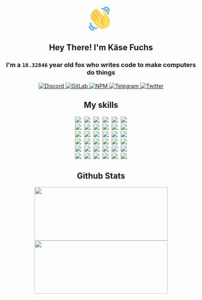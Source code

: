 <div><p align=center><img src=./resources/images/wave.gif width=64px height=64px></p><h2 align=center>Hey There! I'm Käse Fuchs</h2><h3 align=center>I'm a <code>18.32846</code> year old fox who writes code to make computers do things</h3><p align=center><a href=https://discord.com/users/507526681125322772><img alt=Discord src="https://img.shields.io/badge/Discord-5865F2?logo=discord&logoColor=white&style=flat-square#0fa274084c02751e183e02ce52c47178"> </a><a href=https://gitlab.com/kasefuchs><img alt=GitLab src="https://img.shields.io/badge/GitLab-330F63?logo=gitlab&logoColor=white&style=flat-square#0fa274084c02751e183e02ce52c47178"> </a><a href=https://npmjs.com/~kasefuchs><img alt=NPM src="https://img.shields.io/badge/NPM-CB3837?logo=npm&logoColor=white&style=flat-square#0fa274084c02751e183e02ce52c47178"> </a><a href=https://t.me/kasefuchs><img alt=Telegram src="https://img.shields.io/badge/Telegram-2CA5E0?logo=telegram&logoColor=white&style=flat-square#0fa274084c02751e183e02ce52c47178"> </a><a href=https://twitter.com/kasefuchs><img alt=Twitter src="https://img.shields.io/badge/Twitter-1DA1F2?logo=twitter&logoColor=white&style=flat-square#0fa274084c02751e183e02ce52c47178"></a></p><h2 align=center>My skills</h2><p align=center><a href=https://aws.amazon.com/ ><picture><source srcset="https://skillicons.dev/icons?i=aws&theme=dark#0fa274084c02751e183e02ce52c47178" media="(prefers-color-scheme: dark)"><source srcset="https://skillicons.dev/icons?i=aws&theme=light#0fa274084c02751e183e02ce52c47178" media="(prefers-color-scheme: light), (prefers-color-scheme: no-preference)"><img src="https://skillicons.dev/icons?i=aws&theme=light#0fa274084c02751e183e02ce52c47178"></picture></a>&nbsp;&nbsp;<a href=https://en.wikipedia.org/wiki/Bash_(Unix_shell)><picture><source srcset="https://skillicons.dev/icons?i=bash&theme=dark#0fa274084c02751e183e02ce52c47178" media="(prefers-color-scheme: dark)"><source srcset="https://skillicons.dev/icons?i=bash&theme=light#0fa274084c02751e183e02ce52c47178" media="(prefers-color-scheme: light), (prefers-color-scheme: no-preference)"><img src="https://skillicons.dev/icons?i=bash&theme=light#0fa274084c02751e183e02ce52c47178"></picture></a>&nbsp;&nbsp;<a href=https://discord.com/developers/docs><picture><source srcset="https://skillicons.dev/icons?i=bots&theme=dark#0fa274084c02751e183e02ce52c47178" media="(prefers-color-scheme: dark)"><source srcset="https://skillicons.dev/icons?i=bots&theme=light#0fa274084c02751e183e02ce52c47178" media="(prefers-color-scheme: light), (prefers-color-scheme: no-preference)"><img src="https://skillicons.dev/icons?i=bots&theme=light#0fa274084c02751e183e02ce52c47178"></picture></a>&nbsp;&nbsp;<a href=https://www.cloudflare.com/ ><picture><source srcset="https://skillicons.dev/icons?i=cloudflare&theme=dark#0fa274084c02751e183e02ce52c47178" media="(prefers-color-scheme: dark)"><source srcset="https://skillicons.dev/icons?i=cloudflare&theme=light#0fa274084c02751e183e02ce52c47178" media="(prefers-color-scheme: light), (prefers-color-scheme: no-preference)"><img src="https://skillicons.dev/icons?i=cloudflare&theme=light#0fa274084c02751e183e02ce52c47178"></picture></a>&nbsp;&nbsp;<a href=https://en.wikipedia.org/wiki/CSS><picture><source srcset="https://skillicons.dev/icons?i=css&theme=dark#0fa274084c02751e183e02ce52c47178" media="(prefers-color-scheme: dark)"><source srcset="https://skillicons.dev/icons?i=css&theme=light#0fa274084c02751e183e02ce52c47178" media="(prefers-color-scheme: light), (prefers-color-scheme: no-preference)"><img src="https://skillicons.dev/icons?i=css&theme=light#0fa274084c02751e183e02ce52c47178"></picture></a>&nbsp;&nbsp;<a href=https://www.docker.com/ ><picture><source srcset="https://skillicons.dev/icons?i=docker&theme=dark#0fa274084c02751e183e02ce52c47178" media="(prefers-color-scheme: dark)"><source srcset="https://skillicons.dev/icons?i=docker&theme=light#0fa274084c02751e183e02ce52c47178" media="(prefers-color-scheme: light), (prefers-color-scheme: no-preference)"><img src="https://skillicons.dev/icons?i=docker&theme=light#0fa274084c02751e183e02ce52c47178"></picture></a><br><a href=https://www.electronjs.org/ ><picture><source srcset="https://skillicons.dev/icons?i=electron&theme=dark#0fa274084c02751e183e02ce52c47178" media="(prefers-color-scheme: dark)"><source srcset="https://skillicons.dev/icons?i=electron&theme=light#0fa274084c02751e183e02ce52c47178" media="(prefers-color-scheme: light), (prefers-color-scheme: no-preference)"><img src="https://skillicons.dev/icons?i=electron&theme=light#0fa274084c02751e183e02ce52c47178"></picture></a>&nbsp;&nbsp;<a href=https://expressjs.com/ ><picture><source srcset="https://skillicons.dev/icons?i=express&theme=dark#0fa274084c02751e183e02ce52c47178" media="(prefers-color-scheme: dark)"><source srcset="https://skillicons.dev/icons?i=express&theme=light#0fa274084c02751e183e02ce52c47178" media="(prefers-color-scheme: light), (prefers-color-scheme: no-preference)"><img src="https://skillicons.dev/icons?i=express&theme=light#0fa274084c02751e183e02ce52c47178"></picture></a>&nbsp;&nbsp;<a href=https://www.figma.com/ ><picture><source srcset="https://skillicons.dev/icons?i=figma&theme=dark#0fa274084c02751e183e02ce52c47178" media="(prefers-color-scheme: dark)"><source srcset="https://skillicons.dev/icons?i=figma&theme=light#0fa274084c02751e183e02ce52c47178" media="(prefers-color-scheme: light), (prefers-color-scheme: no-preference)"><img src="https://skillicons.dev/icons?i=figma&theme=light#0fa274084c02751e183e02ce52c47178"></picture></a>&nbsp;&nbsp;<a href=https://firebase.google.com/ ><picture><source srcset="https://skillicons.dev/icons?i=firebase&theme=dark#0fa274084c02751e183e02ce52c47178" media="(prefers-color-scheme: dark)"><source srcset="https://skillicons.dev/icons?i=firebase&theme=light#0fa274084c02751e183e02ce52c47178" media="(prefers-color-scheme: light), (prefers-color-scheme: no-preference)"><img src="https://skillicons.dev/icons?i=firebase&theme=light#0fa274084c02751e183e02ce52c47178"></picture></a>&nbsp;&nbsp;<a href=https://flask.palletsprojects.com/ ><picture><source srcset="https://skillicons.dev/icons?i=flask&theme=dark#0fa274084c02751e183e02ce52c47178" media="(prefers-color-scheme: dark)"><source srcset="https://skillicons.dev/icons?i=flask&theme=light#0fa274084c02751e183e02ce52c47178" media="(prefers-color-scheme: light), (prefers-color-scheme: no-preference)"><img src="https://skillicons.dev/icons?i=flask&theme=light#0fa274084c02751e183e02ce52c47178"></picture></a>&nbsp;&nbsp;<a href=https://cloud.google.com/ ><picture><source srcset="https://skillicons.dev/icons?i=gcp&theme=dark#0fa274084c02751e183e02ce52c47178" media="(prefers-color-scheme: dark)"><source srcset="https://skillicons.dev/icons?i=gcp&theme=light#0fa274084c02751e183e02ce52c47178" media="(prefers-color-scheme: light), (prefers-color-scheme: no-preference)"><img src="https://skillicons.dev/icons?i=gcp&theme=light#0fa274084c02751e183e02ce52c47178"></picture></a><br><a href=https://git-scm.com/ ><picture><source srcset="https://skillicons.dev/icons?i=git&theme=dark#0fa274084c02751e183e02ce52c47178" media="(prefers-color-scheme: dark)"><source srcset="https://skillicons.dev/icons?i=git&theme=light#0fa274084c02751e183e02ce52c47178" media="(prefers-color-scheme: light), (prefers-color-scheme: no-preference)"><img src="https://skillicons.dev/icons?i=git&theme=light#0fa274084c02751e183e02ce52c47178"></picture></a>&nbsp;&nbsp;<a href=https://github.com/ ><picture><source srcset="https://skillicons.dev/icons?i=github&theme=dark#0fa274084c02751e183e02ce52c47178" media="(prefers-color-scheme: dark)"><source srcset="https://skillicons.dev/icons?i=github&theme=light#0fa274084c02751e183e02ce52c47178" media="(prefers-color-scheme: light), (prefers-color-scheme: no-preference)"><img src="https://skillicons.dev/icons?i=github&theme=light#0fa274084c02751e183e02ce52c47178"></picture></a>&nbsp;&nbsp;<a href=https://gitlab.com/ ><picture><source srcset="https://skillicons.dev/icons?i=gitlab&theme=dark#0fa274084c02751e183e02ce52c47178" media="(prefers-color-scheme: dark)"><source srcset="https://skillicons.dev/icons?i=gitlab&theme=light#0fa274084c02751e183e02ce52c47178" media="(prefers-color-scheme: light), (prefers-color-scheme: no-preference)"><img src="https://skillicons.dev/icons?i=gitlab&theme=light#0fa274084c02751e183e02ce52c47178"></picture></a>&nbsp;&nbsp;<a href=https://www.heroku.com/ ><picture><source srcset="https://skillicons.dev/icons?i=heroku&theme=dark#0fa274084c02751e183e02ce52c47178" media="(prefers-color-scheme: dark)"><source srcset="https://skillicons.dev/icons?i=heroku&theme=light#0fa274084c02751e183e02ce52c47178" media="(prefers-color-scheme: light), (prefers-color-scheme: no-preference)"><img src="https://skillicons.dev/icons?i=heroku&theme=light#0fa274084c02751e183e02ce52c47178"></picture></a>&nbsp;&nbsp;<a href=https://en.wikipedia.org/wiki/HTML><picture><source srcset="https://skillicons.dev/icons?i=html&theme=dark#0fa274084c02751e183e02ce52c47178" media="(prefers-color-scheme: dark)"><source srcset="https://skillicons.dev/icons?i=html&theme=light#0fa274084c02751e183e02ce52c47178" media="(prefers-color-scheme: light), (prefers-color-scheme: no-preference)"><img src="https://skillicons.dev/icons?i=html&theme=light#0fa274084c02751e183e02ce52c47178"></picture></a>&nbsp;&nbsp;<a href=https://en.wikipedia.org/wiki/JavaScript><picture><source srcset="https://skillicons.dev/icons?i=js&theme=dark#0fa274084c02751e183e02ce52c47178" media="(prefers-color-scheme: dark)"><source srcset="https://skillicons.dev/icons?i=js&theme=light#0fa274084c02751e183e02ce52c47178" media="(prefers-color-scheme: light), (prefers-color-scheme: no-preference)"><img src="https://skillicons.dev/icons?i=js&theme=light#0fa274084c02751e183e02ce52c47178"></picture></a><br><a href=https://en.wikipedia.org/wiki/Linux><picture><source srcset="https://skillicons.dev/icons?i=linux&theme=dark#0fa274084c02751e183e02ce52c47178" media="(prefers-color-scheme: dark)"><source srcset="https://skillicons.dev/icons?i=linux&theme=light#0fa274084c02751e183e02ce52c47178" media="(prefers-color-scheme: light), (prefers-color-scheme: no-preference)"><img src="https://skillicons.dev/icons?i=linux&theme=light#0fa274084c02751e183e02ce52c47178"></picture></a>&nbsp;&nbsp;<a href=https://mui.com/ ><picture><source srcset="https://skillicons.dev/icons?i=materialui&theme=dark#0fa274084c02751e183e02ce52c47178" media="(prefers-color-scheme: dark)"><source srcset="https://skillicons.dev/icons?i=materialui&theme=light#0fa274084c02751e183e02ce52c47178" media="(prefers-color-scheme: light), (prefers-color-scheme: no-preference)"><img src="https://skillicons.dev/icons?i=materialui&theme=light#0fa274084c02751e183e02ce52c47178"></picture></a>&nbsp;&nbsp;<a href=https://en.wikipedia.org/wiki/Markdown><picture><source srcset="https://skillicons.dev/icons?i=md&theme=dark#0fa274084c02751e183e02ce52c47178" media="(prefers-color-scheme: dark)"><source srcset="https://skillicons.dev/icons?i=md&theme=light#0fa274084c02751e183e02ce52c47178" media="(prefers-color-scheme: light), (prefers-color-scheme: no-preference)"><img src="https://skillicons.dev/icons?i=md&theme=light#0fa274084c02751e183e02ce52c47178"></picture></a>&nbsp;&nbsp;<a href=https://www.mongodb.com/ ><picture><source srcset="https://skillicons.dev/icons?i=mongodb&theme=dark#0fa274084c02751e183e02ce52c47178" media="(prefers-color-scheme: dark)"><source srcset="https://skillicons.dev/icons?i=mongodb&theme=light#0fa274084c02751e183e02ce52c47178" media="(prefers-color-scheme: light), (prefers-color-scheme: no-preference)"><img src="https://skillicons.dev/icons?i=mongodb&theme=light#0fa274084c02751e183e02ce52c47178"></picture></a>&nbsp;&nbsp;<a href=https://www.mysql.com/ ><picture><source srcset="https://skillicons.dev/icons?i=mysql&theme=dark#0fa274084c02751e183e02ce52c47178" media="(prefers-color-scheme: dark)"><source srcset="https://skillicons.dev/icons?i=mysql&theme=light#0fa274084c02751e183e02ce52c47178" media="(prefers-color-scheme: light), (prefers-color-scheme: no-preference)"><img src="https://skillicons.dev/icons?i=mysql&theme=light#0fa274084c02751e183e02ce52c47178"></picture></a>&nbsp;&nbsp;<a href=https://nextjs.org/ ><picture><source srcset="https://skillicons.dev/icons?i=nextjs&theme=dark#0fa274084c02751e183e02ce52c47178" media="(prefers-color-scheme: dark)"><source srcset="https://skillicons.dev/icons?i=nextjs&theme=light#0fa274084c02751e183e02ce52c47178" media="(prefers-color-scheme: light), (prefers-color-scheme: no-preference)"><img src="https://skillicons.dev/icons?i=nextjs&theme=light#0fa274084c02751e183e02ce52c47178"></picture></a><br><a href=https://nodejs.org/en/ ><picture><source srcset="https://skillicons.dev/icons?i=nodejs&theme=dark#0fa274084c02751e183e02ce52c47178" media="(prefers-color-scheme: dark)"><source srcset="https://skillicons.dev/icons?i=nodejs&theme=light#0fa274084c02751e183e02ce52c47178" media="(prefers-color-scheme: light), (prefers-color-scheme: no-preference)"><img src="https://skillicons.dev/icons?i=nodejs&theme=light#0fa274084c02751e183e02ce52c47178"></picture></a>&nbsp;&nbsp;<a href=https://www.postgresql.org/ ><picture><source srcset="https://skillicons.dev/icons?i=postgres&theme=dark#0fa274084c02751e183e02ce52c47178" media="(prefers-color-scheme: dark)"><source srcset="https://skillicons.dev/icons?i=postgres&theme=light#0fa274084c02751e183e02ce52c47178" media="(prefers-color-scheme: light), (prefers-color-scheme: no-preference)"><img src="https://skillicons.dev/icons?i=postgres&theme=light#0fa274084c02751e183e02ce52c47178"></picture></a>&nbsp;&nbsp;<a href=https://learn.microsoft.com/en-us/powershell/ ><picture><source srcset="https://skillicons.dev/icons?i=powershell&theme=dark#0fa274084c02751e183e02ce52c47178" media="(prefers-color-scheme: dark)"><source srcset="https://skillicons.dev/icons?i=powershell&theme=light#0fa274084c02751e183e02ce52c47178" media="(prefers-color-scheme: light), (prefers-color-scheme: no-preference)"><img src="https://skillicons.dev/icons?i=powershell&theme=light#0fa274084c02751e183e02ce52c47178"></picture></a>&nbsp;&nbsp;<a href=https://www.python.org/ ><picture><source srcset="https://skillicons.dev/icons?i=py&theme=dark#0fa274084c02751e183e02ce52c47178" media="(prefers-color-scheme: dark)"><source srcset="https://skillicons.dev/icons?i=py&theme=light#0fa274084c02751e183e02ce52c47178" media="(prefers-color-scheme: light), (prefers-color-scheme: no-preference)"><img src="https://skillicons.dev/icons?i=py&theme=light#0fa274084c02751e183e02ce52c47178"></picture></a>&nbsp;&nbsp;<a href=https://www.raspberrypi.org/ ><picture><source srcset="https://skillicons.dev/icons?i=raspberrypi&theme=dark#0fa274084c02751e183e02ce52c47178" media="(prefers-color-scheme: dark)"><source srcset="https://skillicons.dev/icons?i=raspberrypi&theme=light#0fa274084c02751e183e02ce52c47178" media="(prefers-color-scheme: light), (prefers-color-scheme: no-preference)"><img src="https://skillicons.dev/icons?i=raspberrypi&theme=light#0fa274084c02751e183e02ce52c47178"></picture></a>&nbsp;&nbsp;<a href=https://reactjs.org/ ><picture><source srcset="https://skillicons.dev/icons?i=react&theme=dark#0fa274084c02751e183e02ce52c47178" media="(prefers-color-scheme: dark)"><source srcset="https://skillicons.dev/icons?i=react&theme=light#0fa274084c02751e183e02ce52c47178" media="(prefers-color-scheme: light), (prefers-color-scheme: no-preference)"><img src="https://skillicons.dev/icons?i=react&theme=light#0fa274084c02751e183e02ce52c47178"></picture></a><br><a href=https://redux.js.org/ ><picture><source srcset="https://skillicons.dev/icons?i=redux&theme=dark#0fa274084c02751e183e02ce52c47178" media="(prefers-color-scheme: dark)"><source srcset="https://skillicons.dev/icons?i=redux&theme=light#0fa274084c02751e183e02ce52c47178" media="(prefers-color-scheme: light), (prefers-color-scheme: no-preference)"><img src="https://skillicons.dev/icons?i=redux&theme=light#0fa274084c02751e183e02ce52c47178"></picture></a>&nbsp;&nbsp;<a href=https://en.wikipedia.org/wiki/Regular_expression><picture><source srcset="https://skillicons.dev/icons?i=regex&theme=dark#0fa274084c02751e183e02ce52c47178" media="(prefers-color-scheme: dark)"><source srcset="https://skillicons.dev/icons?i=regex&theme=light#0fa274084c02751e183e02ce52c47178" media="(prefers-color-scheme: light), (prefers-color-scheme: no-preference)"><img src="https://skillicons.dev/icons?i=regex&theme=light#0fa274084c02751e183e02ce52c47178"></picture></a>&nbsp;&nbsp;<a href=https://en.wikipedia.org/wiki/Sass_(stylesheet_language)><picture><source srcset="https://skillicons.dev/icons?i=sass&theme=dark#0fa274084c02751e183e02ce52c47178" media="(prefers-color-scheme: dark)"><source srcset="https://skillicons.dev/icons?i=sass&theme=light#0fa274084c02751e183e02ce52c47178" media="(prefers-color-scheme: light), (prefers-color-scheme: no-preference)"><img src="https://skillicons.dev/icons?i=sass&theme=light#0fa274084c02751e183e02ce52c47178"></picture></a>&nbsp;&nbsp;<a href=https://www.typescriptlang.org/ ><picture><source srcset="https://skillicons.dev/icons?i=ts&theme=dark#0fa274084c02751e183e02ce52c47178" media="(prefers-color-scheme: dark)"><source srcset="https://skillicons.dev/icons?i=ts&theme=light#0fa274084c02751e183e02ce52c47178" media="(prefers-color-scheme: light), (prefers-color-scheme: no-preference)"><img src="https://skillicons.dev/icons?i=ts&theme=light#0fa274084c02751e183e02ce52c47178"></picture></a>&nbsp;&nbsp;<a href=https://unity.com/ ><picture><source srcset="https://skillicons.dev/icons?i=unity&theme=dark#0fa274084c02751e183e02ce52c47178" media="(prefers-color-scheme: dark)"><source srcset="https://skillicons.dev/icons?i=unity&theme=light#0fa274084c02751e183e02ce52c47178" media="(prefers-color-scheme: light), (prefers-color-scheme: no-preference)"><img src="https://skillicons.dev/icons?i=unity&theme=light#0fa274084c02751e183e02ce52c47178"></picture></a>&nbsp;&nbsp;<a href=https://workers.cloudflare.com/ ><picture><source srcset="https://skillicons.dev/icons?i=workers&theme=dark#0fa274084c02751e183e02ce52c47178" media="(prefers-color-scheme: dark)"><source srcset="https://skillicons.dev/icons?i=workers&theme=light#0fa274084c02751e183e02ce52c47178" media="(prefers-color-scheme: light), (prefers-color-scheme: no-preference)"><img src="https://skillicons.dev/icons?i=workers&theme=light#0fa274084c02751e183e02ce52c47178"></picture></a><br></p><h2 align=center>Github Stats</h2><p align=center><picture><source srcset="https://github-readme-stats-kasefuchs.vercel.app/api/?count_private=true&hide_border=true&hide_rank=true&line_height=20&hide_title=true&username=Kasefuchs&theme=dark#0fa274084c02751e183e02ce52c47178" media="(prefers-color-scheme: dark)"><source srcset="https://github-readme-stats-kasefuchs.vercel.app/api/?count_private=true&hide_border=true&hide_rank=true&line_height=20&hide_title=true&username=Kasefuchs&theme=light#0fa274084c02751e183e02ce52c47178" media="(prefers-color-scheme: light), (prefers-color-scheme: no-preference)"><img align=middle width=350 height=140 src="https://github-readme-stats-kasefuchs.vercel.app/api/?count_private=true&hide_border=true&hide_rank=true&line_height=20&hide_title=true&username=Kasefuchs&theme=light#0fa274084c02751e183e02ce52c47178"></picture><picture><source srcset="https://github-readme-stats-kasefuchs.vercel.app/api/top-langs/?count_private=true&hide_border=true&layout=compact&username=Kasefuchs&theme=dark#0fa274084c02751e183e02ce52c47178" media="(prefers-color-scheme: dark)"><source srcset="https://github-readme-stats-kasefuchs.vercel.app/api/top-langs/?count_private=true&hide_border=true&layout=compact&username=Kasefuchs&theme=light#0fa274084c02751e183e02ce52c47178" media="(prefers-color-scheme: light), (prefers-color-scheme: no-preference)"><img align=middle width=350 height=140 src="https://github-readme-stats-kasefuchs.vercel.app/api/top-langs/?count_private=true&hide_border=true&layout=compact&username=Kasefuchs&theme=light#0fa274084c02751e183e02ce52c47178"></picture></p><img src="https://hit.yhype.me/github/profile?user_id=64592097#0fa274084c02751e183e02ce52c47178" alt=""></div>